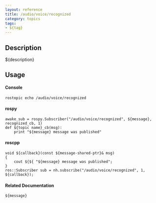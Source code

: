 ```yaml
---
layout: reference
title: /audio/voice/recognized
category: topics
tags: 
- ${tag}
---
```


## Description
${description}

## Usage
#### Console
```
rostopic echo /audio/voice/recognized
```

#### rospy
```
awake_sub = rospy.Subscriber("/audio/voice/recognized", ${message}, recognized_cb, 1)
def ${topic name}_cb(msg):
    print "${message} message was published"
```

#### roscpp
```
void ${callback}(const ${message-shared-ptr}& msg)
{
    cout ${${ "${message} message was published";
}
ros::Subscriber sub = nh.subscribe("/audio/voice/recognized", 1, ${callback});
```

#### Related Documentation
``${message}``